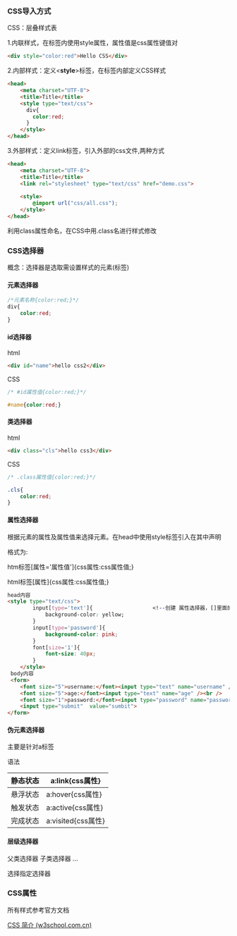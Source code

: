 ### CSS导入方式

CSS：层叠样式表



1.内联样式，在标签内使用style属性，属性值是css属性键值对

```html
<div style="color:red">Hello CSS</div>
```



2.内部样式：定义<**style**>标签，在标签内部定义CSS样式

```html
<head>
    <meta charset="UTF-8">
    <title>Title</title>
    <style type="text/css">
      div{
        color:red;
      }
    </style>
</head>
```



3.外部样式：定义link标签，引入外部的css文件,两种方式

```html
<head>
    <meta charset="UTF-8">
    <title>Title</title>
    <link rel="stylesheet" type="text/css" href="demo.css">
    
    <style>
        @import url("css/all.css");
    </style>
</head>
```



利用class属性命名，在CSS中用.class名进行样式修改



### CSS选择器

概念：选择器是选取需设置样式的元素(标签)



#### 元素选择器

```css
/*元素名称{color:red;}*/
div{
    color:red;
}
```



#### id选择器

html

```html
<div id="name">hello css2</div>
```

CSS

```css
/* #id属性值{color:red;}*/

#name{color:red;}
```



#### 类选择器

html

```html
<div class="cls">hello css3</div>
```

CSS

```css
/* .class属性值{color:red;}*/

.cls{
    color:red;
}
```



#### 属性选择器

根据元素的属性及属性值来选择元素。在head中使用style标签引入在其中声明

格式为:

htm标签[属性='属性值']{css属性:css属性值;}

html标签[属性]{css属性:css属性值;}

```html
head内容
<style type="text/css">
        input[type='text']{                   <!--创建 属性选择器，[]里面的内容作为判断标准-->  
            background-color: yellow;
        }
        input[type='password']{
            background-color: pink;
        }
        font[size='1']{
            font-size: 40px;
        }
    </style>
 body内容
 <form>
    <font size="5">username:</font><input type="text" name="username" /><br />
    <font size="5">age:</font><input type="text" name="age" /><br />
    <font size="1">password:</font><input type="password" name="password" /><br />
    <input type="submit"  value="sumbit">
</form>
```



#### 伪元素选择器

主要是针对a标签

语法

| 静态状态 | a:link{css属性}    |
| -------- | ------------------ |
| 悬浮状态 | a:hover{css属性}   |
| 触发状态 | a:active{css属性}  |
| 完成状态 | a:visited{css属性} |



#### 层级选择器

父类选择器 子类选择器 ...

选择指定选择器



### CSS属性

所有样式参考官方文档

[CSS 简介 (w3school.com.cn)](https://www.w3school.com.cn/css/css_jianjie.asp)

